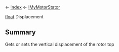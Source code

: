 ← [Index](Api-Index) ← [IMyMotorStator](Sandbox.ModAPI.Ingame.IMyMotorStator)

[float](System.Single) Displacement

## Summary

Gets or sets the vertical displacement of the rotor top

